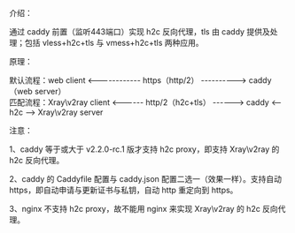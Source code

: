 介绍：

通过 caddy 前置（监听443端口）实现 h2c 反向代理，tls 由 caddy 提供及处理；包括 vless+h2c+tls 与 vmess+h2c+tls 两种应用。

原理：

默认流程：web client <------------ https（http/2） ----------> caddy（web server）  
匹配流程：Xray\v2ray client <------ http/2（h2c+tls） ------> caddy <-- h2c --> Xray\v2ray server

注意：

1、caddy 等于或大于 v2.2.0-rc.1 版才支持 h2c proxy，即支持 Xray\v2ray 的 h2c 反向代理。

2、caddy 的 Caddyfile 配置与 caddy.json 配置二选一（效果一样）。支持自动 https，即自动申请与更新证书与私钥，自动 http 重定向到 https。

3、nginx 不支持 h2c proxy，故不能用 nginx 来实现 Xray\v2ray 的 h2c 反向代理。
